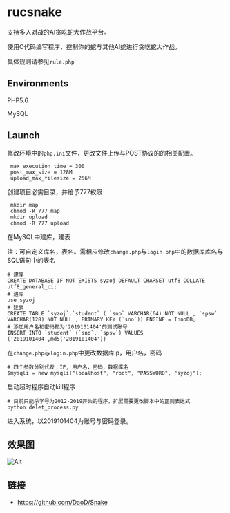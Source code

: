 # rucsnake
支持多人对战的AI贪吃蛇大作战平台。

使用C代码编写程序，控制你的蛇与其他AI蛇进行贪吃蛇大作战。

具体规则请参见`rule.php`



## Environments

PHP5.6

MySQL


## Launch

修改环境中的```php.ini```文件，更改文件上传与POST协议的的相关配置。
```
 max_execution_time = 300
 post_max_size = 128M
 upload_max_filesize = 256M
```


创建项目必需目录，并给予777权限
```
 mkdir map
 chmod -R 777 map
 mkdir upload
 chmod -R 777 upload
```

在MySQL中建库，建表

注：可自定义库名，表名。需相应修改`change.php`与`login.php`中的数据库库名与SQL语句中的表名
```
# 建库
CREATE DATABASE IF NOT EXISTS syzoj DEFAULT CHARSET utf8 COLLATE utf8_general_ci; 
# 进库
use syzoj
# 建表
CREATE TABLE `syzoj`.`student` ( `sno` VARCHAR(64) NOT NULL , `spsw` VARCHAR(128) NOT NULL , PRIMARY KEY (`sno`)) ENGINE = InnoDB;
# 添加用户名和密码都为'2019101404'的测试账号
INSERT INTO `student` (`sno`, `spsw`) VALUES ('2019101404',md5('2019101404'))
```

在`change.php`与`login.php`中更改数据库ip，用户名，密码
```
# 四个参数分别代表：IP, 用户名，密码，数据库名
$mysqli = new mysqli("localhost", "root", "PASSWORD", "syzoj");		
```


启动超时程序自动kill程序
```
# 目前只能杀学号为2012-2019开头的程序，扩展需要更改脚本中的正则表达式
python delet_process.py
```

进入系统，以2019101404为账号与密码登录。



## 效果图

![Alt](http://39.105.149.229/images/show.png)

## 链接
- https://github.com/DaoD/Snake
